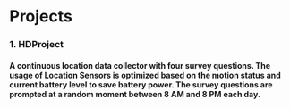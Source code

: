 # Projects

### 1. HDProject
#### A continuous location data collector with four survey questions. The usage of Location Sensors is optimized based on the motion status and current battery level to save battery power. The survey questions are prompted at a random moment between 8 AM and 8 PM each day.